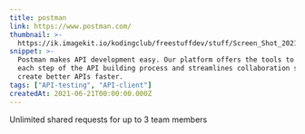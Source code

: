 ```yaml
---
title: postman
link: https://www.postman.com/
thumbnail: >-
  https://ik.imagekit.io/kodingclub/freestuffdev/stuff/Screen_Shot_2021-06-22_at_1.52.42_PM_q8eBA-Qi5MHU.png
snippet: >-
  Postman makes API development easy. Our platform offers the tools to simplify
  each step of the API building process and streamlines collaboration so you can
  create better APIs faster.
tags: ["API-testing", "API-client"]
createdAt: 2021-06-21T00:00:00.000Z
---
```

Unlimited shared requests for up to 3 team members